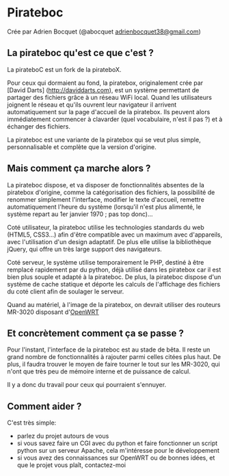 Pirateboc
=========

Crée par Adrien Bocquet (@abocquet adrienbocquet38@gmail.com)

La pirateboc qu'est ce que c'est ?
----------------------------------------------

La pirateboC est un fork de la pirateboX. 

Pour ceux qui dormaient au fond, la piratebox, originalement crée par [David Darts] (http://daviddarts.com), est un système permettant de partager des fichiers grâce à un réseau WiFi local. Quand les utilisateurs joignent le réseau et qu'ils ouvrent leur navigateur il arrivent automatiquement sur la page d'accueil de la piratebox. Ils peuvent alors immédiatement commencer à clavarder (quel vocabulaire, n'est il pas ?) et à échanger des fichiers.

La pirateboc est une variante de la piratebox qui se veut plus simple, personnalisable et complète que la version d'origine.

Mais comment ça marche alors ?
---------------------------------------------

La pirateboc dispose, et va disposer de fonctionnalités absentes de la piratebox d'origine, comme la catégorisation des fichiers, la possibilité de renommer simplement l'interface, modifier le texte d'accueil, remettre automatiquement l'heure du système (lorsqu'il n'est plus alimenté, le système repart au 1er janvier 1970 ; pas top donc)...

Coté utilisateur, la pirateboc utilise les technologies standards du web (HTML5, CSS3...) afin d'être compatible avec un maximum  avec d'appareils, avec l'utilisation d'un design adaptatif. De plus elle utilise la bibliothèque jQuery, qui offre un très large support des navigateurs.

Coté serveur, le système utilise temporairement le PHP, destiné à être remplacé rapidement par du python, déjà utilisé dans les piratebox car il est bien plus souple et adapté à la pirateboc. De plus, la pirateboc dispose d'un système de cache statique et déporte les calculs de l'affichage des fichiers du coté client afin de soulager le serveur.

Quand au matériel, à l'image de la piratebox, on devrait utiliser des routeurs MR-3020 disposant d'[OpenWRT](https://openwrt.org)

Et concrètement comment ça se passe ?
-------------------------------------------------------

Pour l'instant, l'interface de la pirateboc est au stade de bêta. Il reste un grand nombre de fonctionnalités à rajouter parmi celles citées plus haut. De plus, il faudra trouver le moyen de faire tourner le tout sur les MR-3020, qui n'ont que très peu de mémoire interne et de puissance de calcul.

Il y a donc du travail pour ceux qui pourraient s'ennuyer. 

Comment aider ?
-----------------------

C'est très simple:
* parlez du projet autours de vous
* si vous savez faire un CGI avec du python et faire fonctionner un script python sur un serveur Apache, cela m'intéresse pour le développement
* si vous avez des connaissances sur OpenWRT ou de bonnes idées, et que le projet vous plaît, contactez-moi
